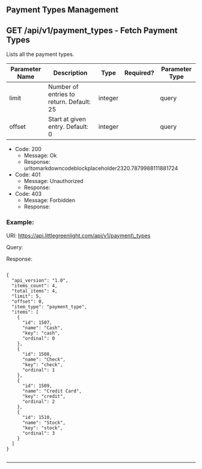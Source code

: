 Payment Types Management
------------------------

GET /api/v1/payment\_types - Fetch Payment Types
------------------------------------------------

Lists all the payment types.


|Parameter Name|Description                             |Type   |Required?|Parameter Type|
|--------------|----------------------------------------|-------|---------|--------------|
|limit         |Number of entries to return. Default: 25|integer|         |query         |
|offset        |Start at given entry. Default: 0        |integer|         |query         |




* Code: 200
  * Message: Ok
  * Response:                 urltomarkdowncodeblockplaceholder2320.7879988111881724              
* Code: 401
  * Message: Unauthorized
  * Response: 
* Code: 403
  * Message: Forbidden
  * Response: 


### Example:

URI: https://api.littlegreenlight.com/api/v1/payment\_types

Query:

Response:

```
                  
{
  "api_version": "1.0",
  "items_count": 4,
  "total_items": 4,
  "limit": 5,
  "offset": 0,
  "item_type": "payment_type",
  "items": [
    {
      "id": 1507,
      "name": "Cash",
      "key": "cash",
      "ordinal": 0
    },
    {
      "id": 1508,
      "name": "Check",
      "key": "check",
      "ordinal": 1
    },
    {
      "id": 1509,
      "name": "Credit Card",
      "key": "credit",
      "ordinal": 2
    },
    {
      "id": 1510,
      "name": "Stock",
      "key": "stock",
      "ordinal": 3
    }
  ]
}
                
```


* * *

